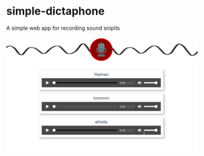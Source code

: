 # simple-dictaphone
A simple web app for recording sound snipits

![screenshot](/screeny.png?raw=true "Optional Title")
